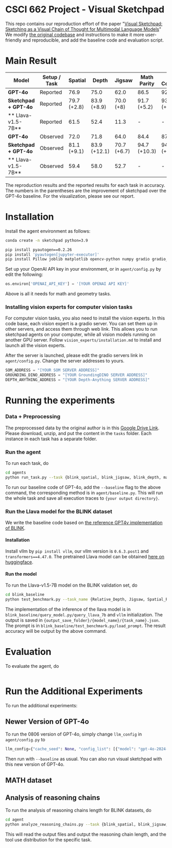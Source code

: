 # CSCI 662 Project - Visual Sketchpad

This repo contains our reproduction effort of the paper "[Visual Sketchpad: Sketching as a Visual Chain of Thought for Multimodal Language Models](https://arxiv.org/abs/2406.09403)"
We modify [the original codebase](https://github.com/Yushi-Hu/VisualSketchpad) and instructions to make it more user-friendly and reproducible, and add the baseline code and evaluation script. 
# Main Result
| Model                    | Setup / Task | Spatial     | Depth        | Jigsaw      | Math Parity  | Math Convexity |
|--------------------------|--------------|-------------|--------------|-------------|--------------|----------------|
| **GPT-4o**                | Reported     | 76.9        | 75.0         | 62.0        | 86.5         | 92.6           |
| **Sketchpad + GPT-4o**    | Reported     | 79.7 (+2.8) | 83.9 (+8.9)  | 70.0 (+8)   | 91.7 (+5.2)  | 93.8 (+1.3)    |
| ** Llava-v1.5-7B**        | Reported     | 61.5        | 52.4         | 11.3        | -            | -              |
| **GPT-4o**                | Observed     | 72.0        | 71.8         | 64.0        | 84.4         | 87.2           |
| **Sketchpad + GPT-4o**    | Observed     | 81.1 (+9.1) | 83.9 (+12.1) | 70.7 (+6.7) | 94.7 (+10.3) | 94.9 (+7.7)    |
| ** Llava-v1.5-7B**        | Observed     | 59.4        | 58.0         | 52.7        | -            | -              |
The reproduction results and the reported results for each task in accuracy. The numbers in the parentheses are the improvement of sketchpad over the GPT-4o baseline. For the visualization, please see our report.

# Installation

Install the agent environment as follows:
```bash
conda create -n sketchpad python=3.9

pip install pyautogen==0.2.26
pip install 'pyautogen[jupyter-executor]'
pip install Pillow joblib matplotlib opencv-python numpy gradio gradio_client networkx scipy datasets
```

Set up your OpenAI API key in your environment, or in `agent/config.py` by edit the following:
```python
os.environ['OPENAI_API_KEY'] = '[YOUR OPENAI API KEY]'
```
Above is all it needs for math and geometry tasks. 

### Installing vision experts for computer vision tasks

For computer vision tasks, you also need to install the vision experts.
In this code base, each vision expert is a gradio server. You can set them up in other servers, and access them through web link. This allows you to run sketchpad agents on your computer, while all vision models running on another GPU server.
Follow `vision_experts/installation.md` to install and launch all the vision experts.

After the server is launched, please edit the gradio servers link in `agent/config.py`. Change the server addresses to yours.
```python
SOM_ADDRESS = "[YOUR SOM SERVER ADDRESS]"
GROUNDING_DINO_ADDRESS = "[YOUR GroundingDINO SERVER ADDRESS]"
DEPTH_ANYTHING_ADDRESS = "[YOUR Depth-Anything SERVER ADDRESS]"
```

# Running the experiments

### Data + Preprocessing
The preprocessed data by the original author is in this [Google Drive Link](https://drive.google.com/file/d/1qtbfI7Q9B7pq-WR20q0-OE6OetJqoitS/view?usp=sharing). Please download, unzip, and put the content in the `tasks` folder. Each instance in each task has a separate folder. 

### Run the agent
To run each task, do
```bash
cd agents
python run_task.py --task {blink_spatial, blink_jigsaw, blink_depth, math_convexity, math_parity} --output_dir {your output directory}
```
To run our baseline code of GPT-4o, add the `--baseline` flag to the above command, the corresponding method is in `agent/baseline.py`. This will run the whole task and save all execution traces to `{your output directory}`.

### Run the Llava model for the BLINK dataset
We write the baseline code based on [the reference GPT4v implementation of BLINK](https://github.com/zeyofu/BLINK_Benchmark).
#### Installation
Install vllm by `pip install vllm`, our vllm version is `0.6.3.post1` and `transformers==4.47.0`. The pretrained Llava model can be obtained [here on huggingface](https://huggingface.co/llava-hf/llava-1.5-7b-hf).

#### Run the model
To run the Llava-v1.5-7B model on the BLINK validation set, do
```bash
cd blink_baseline
python test_benchmark.py --task_name {Relative_Depth, Jigsaw, Spatial_Relation} --model_name llava7b --output_save_folder {your output directory}
```
The implementation of the inference of the llava model is in `blink_baseline/query_model.py/query_llava_7b` and `vllm` initialization. The output is saved in `{output_save_folder}/{model_name}/{task_name}.json`. The prompt is in `blink_baseline/test_benchmark.py/load_prompt`.
The result accuracy will be output by the above command.

# Evaluation
To evaluate the agent, do
```bash

```

# Run the Additional Experiments
To run the additional experiments:
## Newer Version of GPT-4o
To run the 0806 version of GPT-4o, simply change `llm_config` in `agent/config.py` to 
```python
llm_config={"cache_seed": None, "config_list": [{"model": "gpt-4o-2024-08-06", "temperature": 0.0, "api_key": os.environ.get("OPENAI_API_KEY")}]}
```
Then run with `--baseline` as usual. You can also run visual sketchpad with this new version of GPT-4o.

## MATH dataset

## Analysis of reasoning chains
To run the analysis of reasoning chains length for BLINK datasets, do
```bash
cd agent
python analyze_reasoning_chains.py --task {blink_spatial, blink_jigsaw, blink_depth} --output_dir {the output directory you passed in run_task.py}
```
This will read the output files and output the reasoning chain length, and the tool use distribution for the specific task.